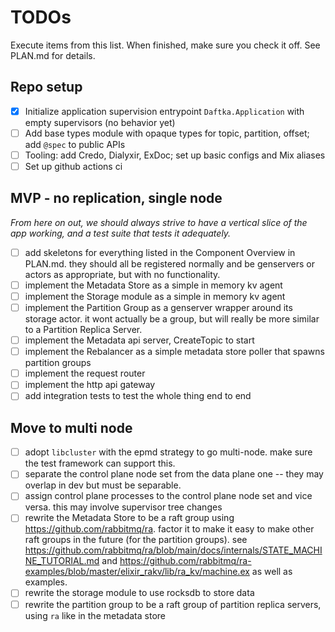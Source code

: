 # TODOs
Execute items from this list. When finished, make sure you check it off. See PLAN.md for details.


## Repo setup
- [x] Initialize application supervision entrypoint `Daftka.Application` with empty supervisors (no behavior yet)
- [ ] Add base types module with opaque types for topic, partition, offset; add `@spec` to public APIs
- [ ] Tooling: add Credo, Dialyxir, ExDoc; set up basic configs and Mix aliases
- [ ] Set up github actions ci

## MVP - no replication, single node
*From here on out, we should always strive to have a vertical slice of the app working, and a test suite that tests it adequately.*

- [ ] add skeletons for everything listed in the Component Overview in PLAN.md. they should all be registered normally and be genservers or actors as appropriate, but with no functionality.
- [ ] implement the Metadata Store as a simple in memory kv agent
- [ ] implement the Storage module as a simple in memory kv agent
- [ ] implement the Partition Group as a genserver wrapper around its storage actor. it wont actually be a group, but will really be more similar to a Partition Replica Server.
- [ ] implement the Metadata api server, CreateTopic to start
- [ ] implement the Rebalancer as a simple metadata store poller that spawns partition groups
- [ ] implement the request router
- [ ] implement the http api gateway
- [ ] add integration tests to test the whole thing end to end

## Move to multi node
- [ ] adopt `libcluster` with the epmd strategy to go multi-node. make sure the test framework can support this.
- [ ] separate the control plane node set from the data plane one -- they may overlap in dev but must be separable.
- [ ] assign control plane processes to the control plane node set and vice versa. this may involve supervisor tree changes
- [ ] rewrite the Metadata Store to be a raft group using https://github.com/rabbitmq/ra. factor it to make it easy to make other raft groups in the future (for the partition groups). see https://github.com/rabbitmq/ra/blob/main/docs/internals/STATE_MACHINE_TUTORIAL.md and https://github.com/rabbitmq/ra-examples/blob/master/elixir_rakv/lib/ra_kv/machine.ex as well as examples.
- [ ] rewrite the storage module to use rocksdb to store data
- [ ] rewrite the partition group to be a raft group of partition replica servers, using `ra` like in the metadata store
